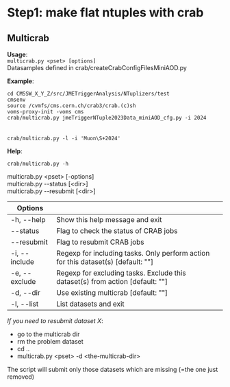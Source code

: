 # Step1: make flat ntuples with crab

## Multicrab

**Usage**:\
`multicrab.py <pset> [options]`\
Datasamples defined in crab/createCrabConfigFilesMiniAOD.py

**Example**:

`cd CMSSW_X_Y_Z/src/JMETriggerAnalysis/NTuplizers/test` \
`cmsenv`\
`source /cvmfs/cms.cern.ch/crab3/crab.(c)sh`\
`voms-proxy-init -voms cms` \
`crab/multicrab.py jmeTriggerNTuple2023Data_miniAOD_cfg.py -i 2024`\
\
\
`crab/multicrab.py -l -i 'Muon\S+2024'`

**Help**:

`crab/multicrab.py -h`

multicrab.py &lt;pset&gt; [-options]\
multicrab.py --status [&lt;dir&gt;]\
multicrab.py --resubmit [&lt;dir&gt;]

| Options ||
| --- | --- |
|-h, --help   | Show this help message and exit |
|--status     | Flag to check the status of CRAB jobs  |
|--resubmit   | Flag to resubmit CRAB jobs |
|-i, --include| Regexp for including tasks. Only perform action for this dataset(s) [default: ""] |
|-e, --exclude| Regexp for excluding tasks. Exclude this dataset(s) from action [default: ""] |
|-d, --dir    | Use existing multicrab [default: ""] |
|-l, --list   | List datasets and exit  |


*If you need to resubmit dataset X*:
 - go to the multicrab dir
 - rm the problem dataset
 - cd ..
 - multicrab.py &lt;pset&gt; -d &lt;the-multicrab-dir&gt;


The script will submit only those datasets which are missing (=the one just removed)

